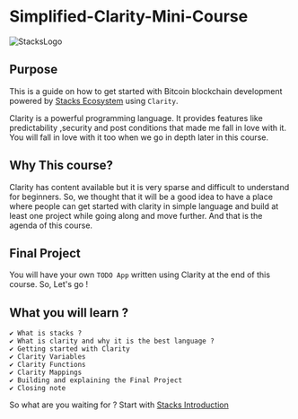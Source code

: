 # Simplified-Clarity-Mini-Course
![StacksLogo](https://blockgeeks.com/wp-content/uploads/2021/01/Screen-Shot-2021-01-12-at-10.43.14-AM.png)

## Purpose 

This is a guide on how to get started with Bitcoin blockchain development powered by [Stacks Ecosystem](https://www.stacks.co/) using `Clarity`.

Clarity is a powerful programming language.
It provides features like predictability ,security and post conditions that made me fall in love with it.
You will fall in love with it too when we go in depth later in this course.

## Why This course?
Clarity has content available but it is very sparse and difficult to understand for beginners.
So, we thought that it will be a good idea to have a place where people can get started with clarity
in simple language and build at least one project while going along and move further.
And that is the agenda of this course.

## Final Project 
You will have your own `TODO App` written using Clarity at the end of this course. So, Let's go !

## What you will learn ?
  
    
    ✔ What is stacks ?
    ✔ What is clarity and why it is the best language ?
    ✔ Getting started with Clarity 
    ✔ Clarity Variables
    ✔ Clarity Functions
    ✔ Clarity Mappings
    ✔ Building and explaining the Final Project
    ✔ Closing note


So what are you waiting for ?
Start with [Stacks Introduction](./Stacks-Intro.md)
